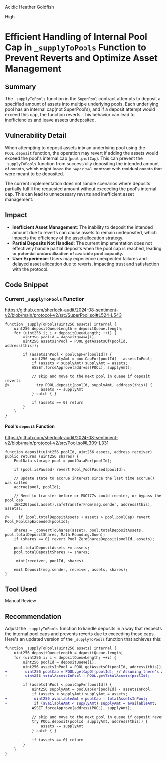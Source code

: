 Acidic Heather Goldfish

High

# Efficient Handling of Internal Pool Cap in `_supplyToPools` Function to Prevent Reverts and Optimize Asset Management

## Summary

The `_supplyToPools` function in the `SuperPool` contract attempts to deposit a specified amount of assets into multiple underlying pools. Each underlying pool has an internal cap(not SuperPool's), and if a deposit attempt would exceed this cap, the function reverts. This behavior can lead to inefficiencies and leave assets undeposited.

## Vulnerability Detail

When attempting to deposit assets into an underlying pool using the `POOL.deposit` function, the operation may revert if adding the assets would exceed the pool's internal cap (`pool.poolCap`). This can prevent the `_supplyToPools` function from successfully depositing the intended amount of assets, which might leave the `SuperPool` contract with residual assets that were meant to be deposited.

The current implementation does not handle scenarios where deposits partially fulfill the requested amount without exceeding the pool's internal cap. This can lead to unnecessary reverts and inefficient asset management.

## Impact

- **Inefficient Asset Management**: The inability to deposit the intended amount due to reverts can cause assets to remain undeposited, which impacts the efficiency of the asset allocation strategy.
- **Partial Deposits Not Handled**: The current implementation does not effectively handle partial deposits when the pool cap is reached, leading to potential underutilization of available pool capacity.
- **User Experience**: Users may experience unexpected failures and delayed asset allocation due to reverts, impacting trust and satisfaction with the protocol.

## Code Snippet

### Current `_supplyToPools` Function
https://github.com/sherlock-audit/2024-08-sentiment-v2/blob/main/protocol-v2/src/SuperPool.sol#L524-L543
```solidity
function _supplyToPools(uint256 assets) internal {
    uint256 depositQueueLength = depositQueue.length;
    for (uint256 i; i < depositQueueLength; ++i) {
        uint256 poolId = depositQueue[i];
        uint256 assetsInPool = POOL.getAssetsOf(poolId, address(this));

        if (assetsInPool < poolCapFor[poolId]) {
            uint256 supplyAmt = poolCapFor[poolId] - assetsInPool;
            if (assets < supplyAmt) supplyAmt = assets;
            ASSET.forceApprove(address(POOL), supplyAmt);

            // skip and move to the next pool in queue if deposit reverts
@>            try POOL.deposit(poolId, supplyAmt, address(this)) {
                assets -= supplyAmt;
            } catch { }

            if (assets == 0) return;
        }
    }
}
```

#### Pool's `deposit` Function
https://github.com/sherlock-audit/2024-08-sentiment-v2/blob/main/protocol-v2/src/Pool.sol#L309-L331
```solidity
function deposit(uint256 poolId, uint256 assets, address receiver) public returns (uint256 shares) {
    PoolData storage pool = poolDataFor[poolId];

    if (pool.isPaused) revert Pool_PoolPaused(poolId);

    // update state to accrue interest since the last time accrue() was called
    accrue(pool, poolId);

    // Need to transfer before or ERC777s could reenter, or bypass the pool cap
    IERC20(pool.asset).safeTransferFrom(msg.sender, address(this), assets);

@>    if (pool.totalDepositAssets + assets > pool.poolCap) revert Pool_PoolCapExceeded(poolId);

    shares = _convertToShares(assets, pool.totalDepositAssets, pool.totalDepositShares, Math.Rounding.Down);
    if (shares == 0) revert Pool_ZeroSharesDeposit(poolId, assets);

    pool.totalDepositAssets += assets;
    pool.totalDepositShares += shares;

    _mint(receiver, poolId, shares);

    emit Deposit(msg.sender, receiver, assets, shares);
}
```

## Tool Used

Manual Review

## Recommendation

Adjust the `_supplyToPools` function to handle deposits in a way that respects the internal pool caps and prevents reverts due to exceeding these caps. Here's an updated version of the `_supplyToPools` function that achieves this:

```diff
function _supplyToPools(uint256 assets) internal {
    uint256 depositQueueLength = depositQueue.length;
    for (uint256 i; i < depositQueueLength; ++i) {
        uint256 poolId = depositQueue[i];
        uint256 assetsInPool = POOL.getAssetsOf(poolId, address(this));
+        uint256 poolCap = POOL.getCapOf(poolId); // Assuming there's a method to get the pool cap
+        uint256 totalAssetsInPool = POOL.getTotalAssets(poolId);

        if (assetsInPool < poolCapFor[poolId]) {
            uint256 supplyAmt = poolCapFor[poolId] - assetsInPool;
            if (assets < supplyAmt) supplyAmt = assets;
+            uint256 availableAmt = poolCap - totalAssetsInPool;
+            if (availableAmt < supplyAmt) supplyAmt = availableAmt;
            ASSET.forceApprove(address(POOL), supplyAmt);

            // skip and move to the next pool in queue if deposit reverts
            try POOL.deposit(poolId, supplyAmt, address(this)) {
                assets -= supplyAmt;
            } catch { }

            if (assets == 0) return;
        }
    }
}
```
